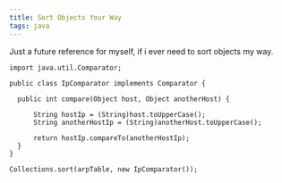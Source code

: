 ```yaml
---
title: Sort Objects Your Way
tags: java
---
```


Just a future reference for myself, if i ever need to sort objects my
way.

    import java.util.Comparator;

    public class IpComparator implements Comparator {

      public int compare(Object host, Object anotherHost) {

          String hostIp = (String)host.toUpperCase();
          String anotherHostIp = (String)anotherHost.toUpperCase();

          return hostIp.compareTo(anotherHostIp);
      }
    }

    Collections.sort(arpTable, new IpComparator());
